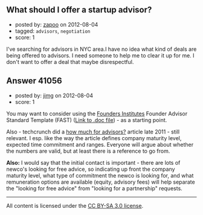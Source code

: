 ## What should I offer a startup advisor?

- posted by: [zapoo](https://stackexchange.com/users/-1/17081-zapoo) on 2012-08-04
- tagged: `advisors`, `negotiation`
- score: 1

I've searching for advisors in NYC area.I have no idea what kind of deals are being offered to advisors. I need someone to help me to clear it up for me. I don't want to offer a deal that maybe disrespectful.


## Answer 41056

- posted by: [jimg](https://stackexchange.com/users/-1/2380-jimg) on 2012-08-04
- score: 1

<p>You may want to consider using the <a href="http://www.founderinstitute.com" rel="nofollow">Founders Institutes</a> Founder Advisor Standard Template (FAST) (<a href="http://www.founderinstitute.com/docs/FAST.doc" rel="nofollow">Link to .doc file</a>) - as a starting point.  </p>

<p>Also - techcrunch did a <a href="http://techcrunch.com/2011/09/22/free-startup-docs-how-much-equity-should-advisors-get/" rel="nofollow">how much for advisors?</a> article late 2011 - still relevant. I esp. like the way the article defines company maturity level, expected time commitment and ranges.  Everyone will argue about whether the numbers are valid, but at least there is a reference to go from.</p>

<p><strong>Also:</strong> I would say that the initial contact is important - there are lots of newco's looking for free advice, so indicating up front the company maturity level, what type of commitment the newco is looking for, and what remuneration options are available (equity, advisory fees) will help separate the "looking for free advice" from "looking for a partnership" requests.</p>




---

All content is licensed under the [CC BY-SA 3.0 license](https://creativecommons.org/licenses/by-sa/3.0/).
